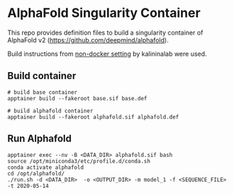 # AlphaFold Singularity Container

This repo provides definition files to build a singularity container of AlphaFold v2 (https://github.com/deepmind/alphafold).

Build instructions from [non-docker setting](https://github.com/kalininalab/alphafold_non_docker) by kalininalab were used.

## Build container
```
# build base container
apptainer build --fakeroot base.sif base.def

# build alphafold container
apptainer build --fakeroot alphafold.sif alphafold.def
```

## Run Alphafold
```
apptainer exec --nv -B <DATA_DIR> alphafold.sif bash
source /opt/miniconda3/etc/profile.d/conda.sh
conda activate alphafold
cd /opt/alphafold/
./run.sh -d <DATA_DIR>  -o <OUTPUT_DIR> -m model_1 -f <SEQUENCE_FILE> -t 2020-05-14
```

